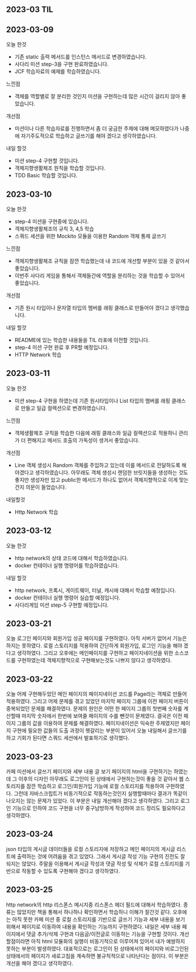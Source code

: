 ## 2023-03 TIL

## 2023-03-09

오늘 한것

- 기존 static 출력 메서드를 인스턴스 메서드로 변경하였습니다.
- 사다리 미션 step-3을 구현 완료하였습니다.
- JCF 학습자료의 예제를 학습하였습니다.

느낀점

- 객체를 역할별로 잘 분리한 것인지 미션을 구현하는데 많은 시간이 걸리지 않아 좋았습니다.

개선점

- 미션이나 다른 학습자료를 진행하면서 좀 더 궁금한 주제에 대해 메모하였다가 나중에 자기주도적으로 학습하고 글쓰기를 해야 겠다고 생각하였습니다.

내일 할것

- 미션 step-4 구현할 것입니다.
- 객체지향생활체조 원칙을 학습할 것입니다.
- TDD Basic 학습할 것입니다.

## 2023-03-10

오늘 한것

- step-4 미션을 구현중에 있습니다.
- 객체지향생활체조의 규칙 3, 4,5 학습
- 스쿼드 세션을 위한 Mockito 모듈을 이용한 Random 객체 통제 글쓰기

느낀점

- 객체지향생활체조 규칙을 잠깐 학습했는데 내 코드에 개선할 부분이 있을 것 같아서 좋았습니다.
- 이번주 사다리 게임을 통해서 객체들간에 역할을 분리하는 것을 학습할 수 있어서 좋았습니다.

개선점

- 기존 원시 타입이나 문자열 타입의 멤버를 래핑 클래스로 만들어야 겠다고 생각했습니다.

내일 할것

- README에 있는 학습한 내용들을 TIL 라포에 이전할 것입니다.
- step-4 미션 구현 완료 후 PR할 예정입니다.
- HTTP Network 학습

## 2023-03-11

오늘 한것

- 미션 step-4 구현을 하였는데 기존 원시타입이나 List 타입의 멤버를 래핑 클래스로 만들고 일급 컬렉션으로 변경하였습니다.

느낀점

- 객체생활체조 규칙을 학습한 다음에 래핑 클래스와 일급 컬렉션으로 적용하니 관리가 더 편해지고 메서드 호출의 가독성이 생겨서 좋았습니다.

개선점

- Line 객체 생성시 Random 객체를 주입하고 있는데 이를 메서드로 전달하도록 해야겠다고 생각하였습니다. 아무래도 객체 생성시 랜덤한 브릿지들을 생성하는 것도 좋지만
  생성자만 있고 public한 메서드가 하나도 없어서 객체지향적으로 이게 맞는건지 의문이 들었습니다.

내일할것

- Http Network 학습

## 2023-03-12

오늘 한것

- http network의 상태 코드에 대해서 학습하였습니다.
- docker 컨테이너 실행 명령어를 학습하였습니다.

내일 할것

- http network, 프록시, 게이트웨이, 터널, 캐시에 대해서 학습할 예정입니다.
- docker 컨테이너 실행 명령어 실습할 예정입니다.
- 사다리게임 미션 step-5 구현할 예정입니다.

## 2023-03-21

오늘 로그인 페이지와 회원가입 성공 페이지를 구현하였다. 아직 서버가 없어서 기능은 하지는 못하였다. 로컬 스토리지를 적용하여 간단하게 회원가입, 로그인 기능을 해야 겠다고
생각하였다. 그리고 오후에는 메인페이지를 구현하고 페이지네이션을 위한 소스코드를 구현하였는데 객체지향적으로 구현해보는것도 나쁘지 않다고 생각하였다.

## 2023-03-22

오늘 어제 구현해두었던 메인 페이지의 페이지네이션 코드를 Page라는 객체로 만들어 적용하였다. 그리고 어제 문제를 겪고 있었던 마지막 페이지 그룹에 이전 페이지 버튼이 중복되었던
문제를 해결하였다. 문제의 원인은 어떤 한 페이지 그룹의 첫번째 숫자를 계산할때 마지막 숫자에서 한번에 보여줄 페이지의 수를 뺀것이 문제였다. 결국은 이전 페이지 그룹의 값을
이용하여 문제를 해결하였다. 페이지네이션은 익숙한 주제였지만 페이지 구현에 필요한 값들의 도출 과정이 헷갈리는 부분이 있어서 오늘 내일해서 글쓰기를 하고 기회가 된다면 스쿼드
세션에서 발표하기로 생각했다.

## 2023-03-23

카페 미션에서 글쓰기 페이지와 세부 내용 글 보기 페이지의 html을 구현하기는 하였는데 그 이후의 디자인 아무래도 로그인이 된 상태에서 구현하는것이 좋을 것 같아서 웹 스토리지를
잠깐 학습하고 로그인/회원가입 기능에 로컬 스토리지를 적용하여 구현하였다. 그런데 자바스크립트가 비동기적으로 작동하는것인지 실행할때마다 결과가 똑같이 나오지는 않는 문제가 있었다.
이 부분은 내일 개선해야 겠다고 생각하였다. 그리고 로그인 기능으로 인하여 코드 구현을 너무 중구남방하게 작성하여 코드 정리도 필요하다고 생각하였다.

## 2023-03-24

json 타입의 게시글 데이터들을 로컬 스토리지에 저장하고 메인 페이지의 게시글 리스트에 출력하는 것에 어려움을 겪고 있었다. 그래서 게시글 작성 기능 구현의 진전도 잘 되지는
않았다. 주말을 이용해서 게시글 작성과 댓글 작성 및 삭제가 로컬 스토리지를 기반으로 작동할 수 있도록 구현해야 겠다고 생각하였다.

## 2023-03-25
http network의 http 리스폰스 메시지중 리스폰스 헤더 필드에 대해서 학습하였다. 종류는 많았지만 책을 통해서 하나하나
확인하면서 학습하니 이해가 잘간것 같다. 오후에는 아직 못한 카페 미션 중 로컬 스토리지를 기반으로 글쓰기 기능과 세부 내용을 보기
위해서 페이지로 이동하여 내용을 확인하는 기능까지 구현하였다. 내일은 세부 내용 페이지에서 댓글 추가/삭제 구현과
다음글/이전글로 이동하는 기능을 구현할 것이다. 개선할점이라면 아직 html 모듈화의 실행이 비동기적으로 이루어져 있어서
내가 예쌍하지 못하는 부분이 발생하였다. 대표적으로는 로그인이 된 상태에서의 페이지와 비로그인된 상태에서의 페이지가
새로고침을 계속하면 불규칙적으로 나타난다는 점이다. 이 부분은 개선을 해야 겠다고 생각하였다.
